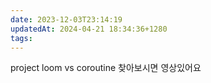 ```yaml
---
date: 2023-12-03T23:14:19
updatedAt: 2024-04-21 18:34:36+1280
tags: 
---
```

project loom vs coroutine 찾아보시면 영상있어요